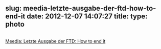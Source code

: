 slug: meedia-letzte-ausgabe-der-ftd-how-to-end-it
date: 2012-12-07 14:07:27
title: 
type: photo
---

<a href="http://meedia.de/print/endspiel-die-letzte-ausgabe-der-ftd/2012/12/06.html"><img src="{{@asset.url swerner/tumblr/2012-12-07-meedia-letzte-ausgabe-der-ftd-how-to-end-it-eec93a7659.jpeg}}" alt=""/></a>

[Meedia: Letzte Ausgabe der FTD: How to end it](http://meedia.de/print/endspiel-die-letzte-ausgabe-der-ftd/2012/12/06.html)
